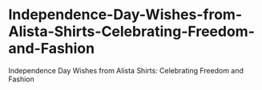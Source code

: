 # Independence-Day-Wishes-from-Alista-Shirts-Celebrating-Freedom-and-Fashion
Independence Day Wishes from Alista Shirts: Celebrating Freedom and Fashion
